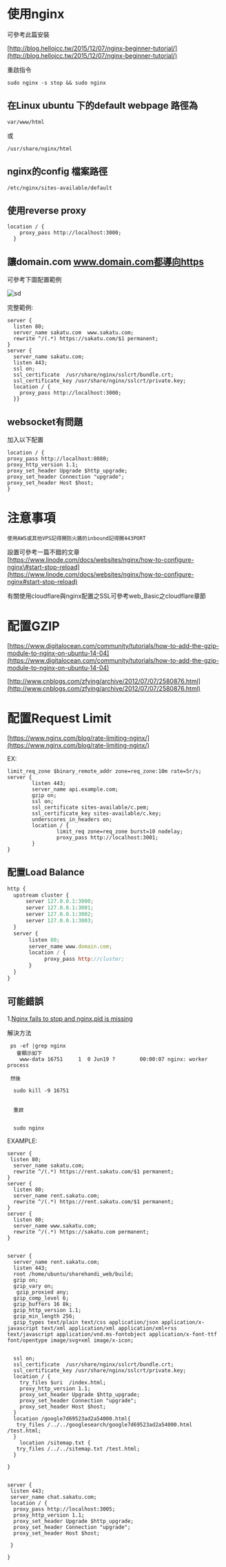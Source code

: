 # 使用nginx

可參考此篇安裝

[http://blog.hellojcc.tw/2015/12/07/nginx-beginner-tutorial/](http://blog.hellojcc.tw/2015/12/07/nginx-beginner-tutorial/)

重啟指令

```
sudo nginx -s stop && sudo nginx
```

## 在Linux ubuntu 下的default webpage 路徑為

```
var/www/html
```

或

```
/usr/share/nginx/html
```

## nginx的config 檔案路徑

```
/etc/nginx/sites-available/default
```

## 使用reverse proxy

```
location / {
    proxy_pass http://localhost:3000;
  }
```

## 讓domain.com www.domain.com都導向https

可參考下圖配置範例

![sd](https://cloud.githubusercontent.com/assets/11001914/17406653/ed731d6c-5a96-11e6-971a-fabbde3a4a9f.png)

完整範例:

```
server {        
  listen 80;        
  server_name sakatu.com  www.sakatu.com;
  rewrite ^/(.*) https://sakatu.com/$1 permanent;
}
server {        
  server_name sakatu.com;
  listen 443;
  ssl on;
  ssl_certificate  /usr/share/nginx/sslcrt/bundle.crt;        
  ssl_certificate_key /usr/share/nginx/sslcrt/private.key;     
  location / {          
    proxy_pass http://localhost:3000;      
  }}
```

## websocket有問題

加入以下配置

```
location / {
proxy_pass http://localhost:8080;
proxy_http_version 1.1;
proxy_set_header Upgrade $http_upgrade;
proxy_set_header Connection "upgrade";
proxy_set_header Host $host;
}
```

# 注意事項

```
使用AWS或其他VPS記得開防火牆的inbound記得開443PORT
```

設置可參考一篇不錯的文章  
[https://www.linode.com/docs/websites/nginx/how-to-configure-nginx\#start-stop-reload](https://www.linode.com/docs/websites/nginx/how-to-configure-nginx#start-stop-reload)

有關使用cloudflare與nginx配置之SSL可參考web\_Basic之cloudflare章節

# 配置GZIP

[https://www.digitalocean.com/community/tutorials/how-to-add-the-gzip-module-to-nginx-on-ubuntu-14-04](https://www.digitalocean.com/community/tutorials/how-to-add-the-gzip-module-to-nginx-on-ubuntu-14-04)

[http://www.cnblogs.com/zfying/archive/2012/07/07/2580876.html](http://www.cnblogs.com/zfying/archive/2012/07/07/2580876.html)

# 配置Request Limit

[https://www.nginx.com/blog/rate-limiting-nginx/](https://www.nginx.com/blog/rate-limiting-nginx/)

EX:

```
limit_req_zone $binary_remote_addr zone=req_zone:10m rate=5r/s;
server {
        listen 443;
        server_name api.example.com;
        gzip on;
        ssl on;
        ssl_certificate sites-available/c.pem;
        ssl_certificate_key sites-available/c.key;
        underscores_in_headers on;
        location / {
                limit_req zone=req_zone burst=10 nodelay;
                proxy_pass http://localhost:3001;
        }
}
```

## 配置Load Balance

```js
http { 
  upstream cluster { 
      server 127.0.0.1:3000; 
      server 127.0.0.1:3001; 
      server 127.0.0.1:3002; 
      server 127.0.0.1:3003; 
  } 
  server { 
       listen 80; 
       server_name www.domain.com; 
       location / { 
            proxy_pass http://cluster;
       } 
  }
}
```

## 

## 可能錯誤

1.[Nginx fails to stop and nginx.pid is missing](https://serverfault.com/questions/565339/nginx-fails-to-stop-and-nginx-pid-is-missing)

解決方法

```
 ps -ef |grep nginx
   會顯示如下
    www-data 16751     1  0 Jun19 ?        00:00:07 nginx: worker process

 然後

  sudo kill -9 16751


  重啟


  sudo nginx
```





EXAMPLE:

```
server {
 listen 80;
  server_name sakatu.com;
  rewrite ^/(.*) https://rent.sakatu.com/$1 permanent;
}
server {
  listen 80;
  server_name rent.sakatu.com;
  rewrite ^/(.*) https://rent.sakatu.com/$1 permanent;
}
server {
  listen 80;
  server_name www.sakatu.com;
  rewrite ^/(.*) https://sakatu.com permanent;
}


server {
  server_name rent.sakatu.com;
  listen 443;
  root /home/ubuntu/sharehandi_web/build;
  gzip on;
  gzip_vary on;
   gzip_proxied any;
  gzip_comp_level 6;
  gzip_buffers 16 8k;
  gzip_http_version 1.1;
  gzip_min_length 256;
  gzip_types text/plain text/css application/json application/x-javascript text/xml application/xml application/xml+rss text/javascript application/vnd.ms-fontobject application/x-font-ttf font/opentype image/svg+xml image/x-icon;


  ssl on;
  ssl_certificate  /usr/share/nginx/sslcrt/bundle.crt;
  ssl_certificate_key /usr/share/nginx/sslcrt/private.key;
  location / {
    try_files $uri  /index.html;
    proxy_http_version 1.1;
    proxy_set_header Upgrade $http_upgrade;
    proxy_set_header Connection "upgrade";
    proxy_set_header Host $host;
  }
  location /google7d69523ad2a54000.html{
   try_files /../../googlesearch/google7d69523ad2a54000.html /test.html;
  }
    location /sitemap.txt {
   try_files /../../sitemap.txt /test.html;
  }

}


server {
 listen 443;
 server_name chat.sakatu.com;
 location / {
  proxy_pass http://localhost:3005;
  proxy_http_version 1.1;
  proxy_set_header Upgrade $http_upgrade;
  proxy_set_header Connection "upgrade";
  proxy_set_header Host $host;

 }

}

```



